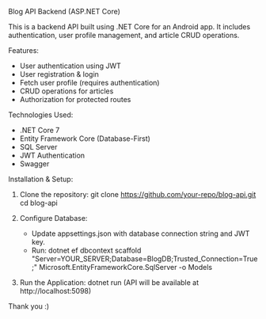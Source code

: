 Blog API Backend (ASP.NET Core)

This is a backend API built using .NET Core for an Android app.
It includes authentication, user profile management, and article CRUD operations.

Features:
- User authentication using JWT
- User registration & login
- Fetch user profile (requires authentication)
- CRUD operations for articles
- Authorization for protected routes

Technologies Used:
- .NET Core 7
- Entity Framework Core (Database-First)
- SQL Server
- JWT Authentication
- Swagger

Installation & Setup:
1. Clone the repository:
   git clone https://github.com/your-repo/blog-api.git
   cd blog-api

2. Configure Database:
   - Update appsettings.json with database connection string and JWT key.
   - Run:
     dotnet ef dbcontext scaffold "Server=YOUR_SERVER;Database=BlogDB;Trusted_Connection=True;" Microsoft.EntityFrameworkCore.SqlServer -o Models

3. Run the Application:
   dotnet run
   (API will be available at http://localhost:5098)

Thank you :)
